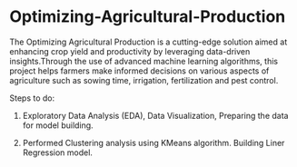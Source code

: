 # Optimizing-Agricultural-Production
The Optimizing Agricultural Production is a cutting-edge solution aimed at enhancing crop yield and productivity by leveraging data-driven insights.Through the use of advanced machine learning algorithms, this project helps farmers make informed decisions on various aspects of agriculture such as sowing time, irrigation, fertilization and pest control.

Steps to do:

1. Exploratory Data Analysis (EDA), Data Visualization, Preparing the data for model building.

2. Performed Clustering analysis using KMeans algorithm. Building Liner Regression model.  
